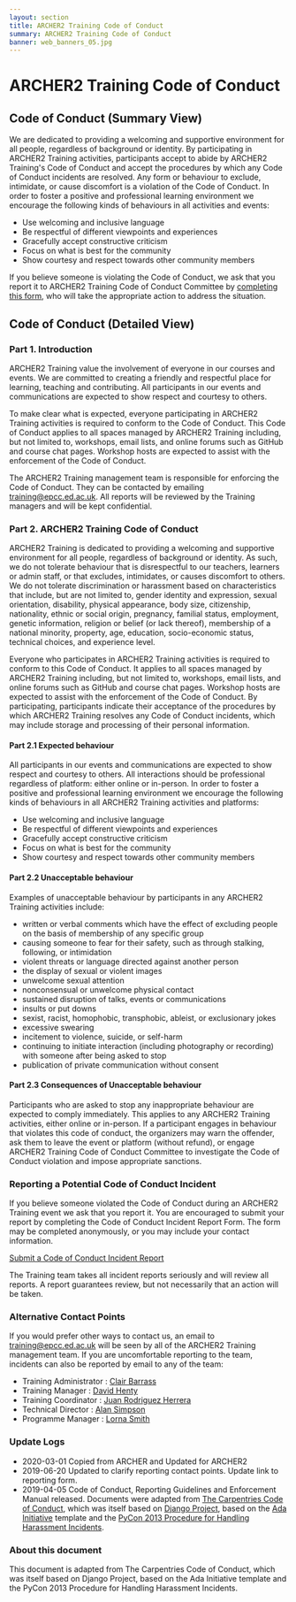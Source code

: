 ```yaml
---
layout: section
title: ARCHER2 Training Code of Conduct
summary: ARCHER2 Training Code of Conduct
banner: web_banners_05.jpg
---
```




# ARCHER2 Training Code of Conduct
## Code of Conduct (Summary View)

We are dedicated to providing a welcoming and supportive environment for all people, regardless of background or identity. By participating in ARCHER2 Training activities, participants accept to abide by ARCHER2 Training's Code of Conduct and accept the procedures by which any Code of Conduct incidents are resolved. Any form or behaviour to exclude, intimidate, or cause discomfort is a violation of the Code of Conduct. In order to foster a positive and professional learning environment we encourage the following kinds of behaviours in all activities and events:

* Use welcoming and inclusive language
* Be respectful of different viewpoints and experiences
* Gracefully accept constructive criticism
* Focus on what is best for the community
* Show courtesy and respect towards other community members

If you believe someone is violating the Code of Conduct, we ask that you report it to ARCHER2 Training Code of Conduct Committee by [completing this form](http://bit.ly/ARCHER-Training-Code-of-Conduct-Incident-Report), who will take the appropriate action to address the situation.


## Code of Conduct (Detailed View)
### Part 1. Introduction

ARCHER2 Training value the involvement of everyone in our courses and events. We are committed to creating a friendly and respectful place for learning, teaching and contributing. All participants in our events and communications are expected to show respect and courtesy to others.

To make clear what is expected, everyone participating in ARCHER2 Training activities is required to conform to the Code of Conduct. This Code of Conduct applies to all spaces managed by ARCHER2 Training including, but not limited to, workshops, email lists, and online forums such as GitHub and course chat pages. Workshop hosts are expected to assist with the enforcement of the Code of Conduct.

The ARCHER2 Training management team is responsible for enforcing the Code of Conduct. They can be contacted by emailing [training@epcc.ed.ac.uk](mailto:training@epcc.ed.ac.uk). All reports will be reviewed by the Training managers and will be kept confidential.

### Part 2. ARCHER2 Training Code of Conduct

ARCHER2 Training is dedicated to providing a welcoming and supportive environment for all people, regardless of background or identity. As such, we do not tolerate behaviour that is disrespectful to our teachers, learners or admin staff, or that excludes, intimidates, or causes discomfort to others. We do not tolerate discrimination or harassment based on characteristics that include, but are not limited to, gender identity and expression, sexual orientation, disability, physical appearance, body size, citizenship, nationality, ethnic or social origin, pregnancy, familial status, employment, genetic information, religion or belief (or lack thereof), membership of a national minority, property, age, education, socio-economic status, technical choices, and experience level.

Everyone who participates in ARCHER2 Training activities is required to conform to this Code of Conduct. It applies to all spaces managed by ARCHER2 Training including, but not limited to, workshops, email lists, and online forums such as GitHub and course chat pages. Workshop hosts are expected to assist with the enforcement of the Code of Conduct. By participating, participants indicate their acceptance of the procedures by which ARCHER2 Training resolves any Code of Conduct incidents, which may include storage and processing of their personal information.

#### Part 2.1 Expected behaviour

All participants in our events and communications are expected to show respect and courtesy to others. All interactions should be professional regardless of platform: either online or in-person. In order to foster a positive and professional learning environment we encourage the following kinds of behaviours in all ARCHER2 Training activities and platforms:

* Use welcoming and inclusive language
* Be respectful of different viewpoints and experiences
* Gracefully accept constructive criticism
* Focus on what is best for the community
* Show courtesy and respect towards other community members

#### Part 2.2 Unacceptable behaviour

Examples of unacceptable behaviour by participants in any ARCHER2 Training activities include:

* written or verbal comments which have the effect of excluding people on the basis of membership of any specific group
* causing someone to fear for their safety, such as through stalking, following, or intimidation
* violent threats or language directed against another person
* the display of sexual or violent images
* unwelcome sexual attention
* nonconsensual or unwelcome physical contact
* sustained disruption of talks, events or communications
* insults or put downs
* sexist, racist, homophobic, transphobic, ableist, or exclusionary jokes
* excessive swearing
* incitement to violence, suicide, or self-harm
* continuing to initiate interaction (including photography or recording) with someone after being asked to stop
* publication of private communication without consent

#### Part 2.3 Consequences of Unacceptable behaviour

Participants who are asked to stop any inappropriate behaviour are expected to comply immediately. This applies to any ARCHER2 Training activities, either online or in-person. If a participant engages in behaviour that violates this code of conduct, the organizers may warn the offender, ask them to leave the event or platform (without refund), or engage ARCHER2 Training Code of Conduct Committee to investigate the Code of Conduct violation and impose appropriate sanctions.

### Reporting a Potential Code of Conduct Incident

If you believe someone violated the Code of Conduct during an ARCHER2 Training event we ask that you report it. You are encouraged to submit your report by completing the Code of Conduct Incident Report Form. The form may be completed anonymously, or you may include your contact information.

[Submit a Code of Conduct Incident Report](http://bit.ly/ARCHER-Training-Code-of-Conduct-Incident-Report)

The Training team takes all incident reports seriously and will review all reports. A report guarantees review, but not necessarily that an action will be taken.
### Alternative Contact Points

If you would prefer other ways to contact us, an email to [training@epcc.ed.ac.uk](mailto:training@epcc.ed.ac.uk) will be seen by all of the ARCHER2 Training management team. If you are uncomfortable reporting to the team, incidents can also be reported by email to any of the team:

* Training Administrator : [Clair Barrass](mailto:c.barrass@epcc.ed.ac.uk)
* Training Manager : [David Henty](mailto:d.henty@epcc.ed.ac.uk)
* Training Coordinator : [Juan Rodriguez Herrera ](mailto:j.herrera@epcc.ed.ac.uk)
* Technical Director : [Alan Simpson](mailto:a.simpson@epcc.ed.ac.uk)
* Programme Manager : [Lorna Smith](mailto:l.smith@epcc.ed.ac.uk)

### Update Logs

* 2020-03-01 Copied from ARCHER and Updated for ARCHER2
* 2019-06-20 Updated to clarify reporting contact points. Update link to reporting form.
* 2019-04-05 Code of Conduct, Reporting Guidelines and Enforcement Manual released. Documents were adapted from [The Carpentries Code of Conduct](https://docs.carpentries.org/topic_folders/policies/code-of-conduct.html), which was itself based on [Django Project](https://www.djangoproject.com/conduct/enforcement-manual/), based on the [Ada Initiative](http://geekfeminism.wikia.com/wiki/Conference_anti-harassment/Responding_to_reports) template and the [PyCon 2013 Procedure for Handling Harassment Incidents](https://us.pycon.org/2013/about/code-of-conduct/harassment-incidents/).

### About this document

This document is adapted from The Carpentries Code of Conduct, which was itself based on Django Project, based on the Ada Initiative template and the PyCon 2013 Procedure for Handling Harassment Incidents. 